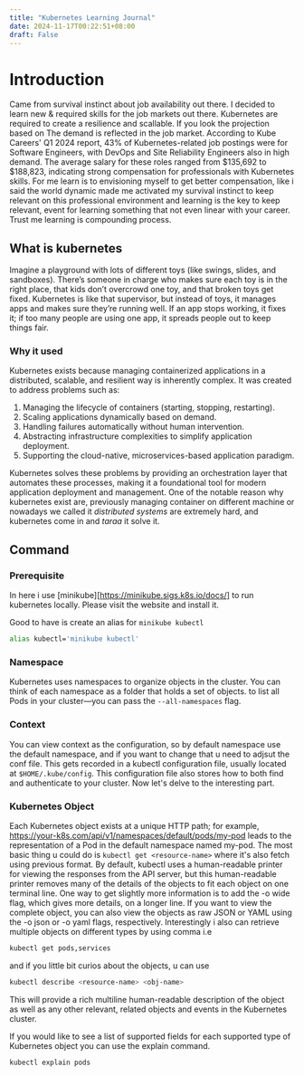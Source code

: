 ```yaml
---
title: "Kubernetes Learning Journal"
date: 2024-11-17T00:22:51+08:00
draft: False
---
```

# Introduction
Came from survival instinct about job availability out there. I decided to learn new & required skills for the job markets out there. Kubernetes are required to create a resilience and scallable. If you look the projection based on The demand is reflected in the job market. According to Kube Careers' Q1 2024 report, 43% of Kubernetes-related job postings were for Software Engineers, with DevOps and Site Reliability Engineers also in high demand. The average salary for these roles ranged from $135,692 to $188,823, indicating strong compensation for professionals with Kubernetes skills. For me learn is to envisioning myself to get better compensation, like i said the world dynamic made me activated my survival instinct to keep relevant on this professional environment and learning is the key to keep relevant, event for learning something that not even linear with your career. Trust me learning is compounding process.

## What is kubernetes
Imagine a playground with lots of different toys (like swings, slides, and sandboxes). There’s someone in charge who makes sure each toy is in the right place, that kids don’t overcrowd one toy, and that broken toys get fixed. Kubernetes is like that supervisor, but instead of toys, it manages apps and makes sure they’re running well. If an app stops working, it fixes it; if too many people are using one app, it spreads people out to keep things fair.
### Why it used
Kubernetes exists because managing containerized applications in a distributed, scalable, and resilient way is inherently complex. It was created to address problems such as:

1. Managing the lifecycle of containers (starting, stopping, restarting).
2. Scaling applications dynamically based on demand.
3. Handling failures automatically without human intervention.
4. Abstracting infrastructure complexities to simplify application deployment.
5. Supporting the cloud-native, microservices-based application paradigm.

Kubernetes solves these problems by providing an orchestration layer that automates these processes, making it a foundational tool for modern application deployment and management. One of the notable reason why kubernetes exist are, previously managing container on different machine or nowadays we called it *distributed systems* are extremely hard, and kubernetes come in and *taraa* it solve it.

## Command

### Prerequisite
In here i use [minikube][https://minikube.sigs.k8s.io/docs/] to run kubernetes locally. Please visit the website and install it.

Good to have is create an alias for `minikube kubectl`
```bash
alias kubectl='minikube kubectl'
```

### Namespace
Kubernetes uses namespaces to organize objects in the cluster. You can
think of each namespace as a folder that holds a set of objects. to list all Pods in your cluster—you can pass the `--all-namespaces` flag.

### Context
You can view context as the configuration, so by default namespace use the default namespace, and if you want to change that u need to adjsut the conf file. This gets recorded in a kubectl configuration file, usually located at `$HOME/.kube/config`. This configuration file also stores how to both find and authenticate to your cluster. Now let's delve to the interesting part.

### Kubernetes Object
Each Kubernetes object exists at a unique HTTP path; for example,
https://your-k8s.com/api/v1/namespaces/default/pods/my-pod leads to the representation of a Pod in the default namespace named my-pod. The most basic thing u could do is `kubectl get <resource-name>` where it's also fetch using previous format. By default, kubectl uses a human-readable printer for viewing the responses from the API server, but this human-readable printer removes many of the details of the objects to fit each object on one terminal line. One way to get slightly more information is to add the -o wide flag, which gives more details, on a longer line. If you want to view the complete object, you can also view the objects as raw JSON or YAML using the -o json or -o yaml flags, respectively. Interestingly i also can retrieve multiple objects on different types by using comma i.e
```bash
kubectl get pods,services
```
and if you little bit curios about the objects, u can use
```bash
kubectl describe <resource-name> <obj-name>
```
This will provide a rich multiline human-readable description of the object as well as any other relevant, related objects and events in the Kubernetes cluster. 

If you would like to see a list of supported fields for each supported type of
Kubernetes object you can use the explain command.
```bash
kubectl explain pods
```
